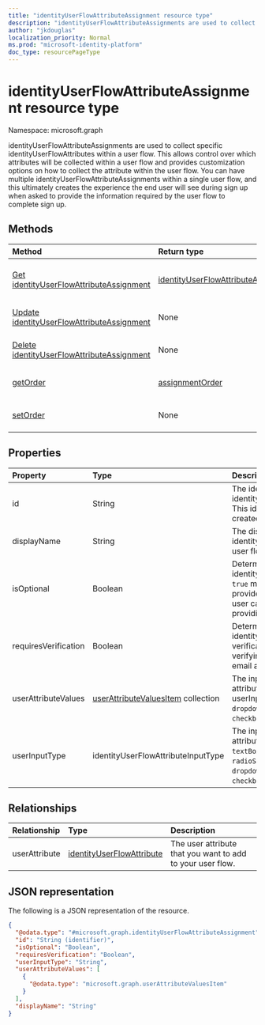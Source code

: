 ```yaml
---
title: "identityUserFlowAttributeAssignment resource type"
description: "identityUserFlowAttributeAssignments are used to collect specific identityUserFlowAttributes within a user flow."
author: "jkdouglas"
localization_priority: Normal
ms.prod: "microsoft-identity-platform"
doc_type: resourcePageType
---
```


# identityUserFlowAttributeAssignment resource type

Namespace: microsoft.graph

identityUserFlowAttributeAssignments are used to collect specific identityUserFlowAttributes within a user flow. This allows control over which attributes will be collected within a user flow and provides customization options on how to collect the attribute within the user flow. You can have multiple identityUserFlowAttributeAssignments within a single user flow, and this ultimately creates the experience the end user will see during sign up when asked to provide the information required by the user flow to complete sign up.

## Methods

|Method|Return type|Description|
|:---|:---|:---|
|[Get identityUserFlowAttributeAssignment](../api/identityuserflowattributeassignment-get.md)|[identityUserFlowAttributeAssignment](../resources/identityuserflowattributeassignment.md)|Read the properties and relationships of an identityUserFlowAttributeAssignment object.|
|[Update identityUserFlowAttributeAssignment](../api/identityuserflowattributeassignment-update.md)|None|Update the properties of an identityUserFlowAttributeAssignment object.|
|[Delete identityUserFlowAttributeAssignment](../api/identityuserflowattributeassignment-delete.md)|None|Delete a specific identityUserFlowAttributeAssignment object.|
|[getOrder](../api/identityuserflowattributeassignment-getorder.md)|[assignmentOrder](../resources/assignmentorder.md)|Gets the order of the identityUserFlowAttributes being collected within a user flow.|
|[setOrder](../api/identityuserflowattributeassignment-setorder.md)|None|Sets the order of the identityUserFlowAttributes being collected within a user flow.|

## Properties

|Property|Type|Description|
|:---|:---|:---|
|id|String|The identifier of the identityUserFlowAttributeAssignment. This identifier is immutable once it is created. This is a read-only property.|
|displayName|String|The display name of the identityUserFlowAttribute within a user flow.|
|isOptional|Boolean|Determines whether the identityUserFlowAttribute is optional. `true` means the user does not have to provide a value. `false` means the user cannot complete sign up without providing a value.|
|requiresVerification|Boolean|Determines whether the identityUserFlowAttribute requires verification. This is only used for verifying the user's phone number or email address.|
|userAttributeValues|[userAttributeValuesItem](../resources/userattributevaluesitem.md) collection|The input options for the user flow attribute. Only applicable when the userInputType is `radioSingleSelect`, `dropdownSingleSelect`, or `checkboxMultiSelect`.|
|userInputType|identityUserFlowAttributeInputType|The input type of the user flow attribute. Possible values are: `textBox`, `dateTimeDropdown`, `radioSingleSelect`, `dropdownSingleSelect`, `emailBox`, `checkboxMultiSelect`.|

## Relationships

|Relationship|Type|Description|
|:---|:---|:---|
|userAttribute|[identityUserFlowAttribute](../resources/identityuserflowattribute.md)|The user attribute that you want to add to your user flow.|

## JSON representation

The following is a JSON representation of the resource.
<!-- {
  "blockType": "resource",
  "keyProperty": "id",
  "@odata.type": "microsoft.graph.identityUserFlowAttributeAssignment",
  "baseType": "",
  "openType": false
}
-->

``` json
{
  "@odata.type": "#microsoft.graph.identityUserFlowAttributeAssignment",
  "id": "String (identifier)",
  "isOptional": "Boolean",
  "requiresVerification": "Boolean",
  "userInputType": "String",
  "userAttributeValues": [
    {
      "@odata.type": "microsoft.graph.userAttributeValuesItem"
    }
  ],
  "displayName": "String"
}
```
